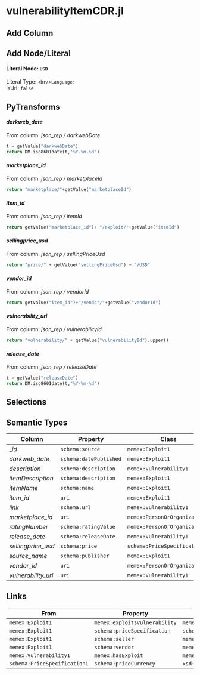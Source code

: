 # vulnerabilityItemCDR.jl

## Add Column

## Add Node/Literal
#### Literal Node: `USD`
Literal Type: ``
<br/>Language: ``
<br/>isUri: `false`


## PyTransforms
#### _darkweb_date_
From column: _json_rep / darkwebDate_
``` python
t = getValue("darkwebDate")
return DM.iso8601date(t,"%Y-%m-%d")
```

#### _marketplace_id_
From column: _json_rep / marketplaceId_
``` python
return "marketplace/"+getValue("marketplaceId")
```

#### _item_id_
From column: _json_rep / itemId_
``` python
return getValue("marketplace_id")+ "/exploit/"+getValue("itemId")
```

#### _sellingprice_usd_
From column: _json_rep / sellingPriceUsd_
``` python
return "price/" + getValue("sellingPriceUsd") + "/USD"
```

#### _vendor_id_
From column: _json_rep / vendorId_
``` python
return getValue("item_id")+"/vendor/"+getValue("vendorId")
```

#### _vulnerability_uri_
From column: _json_rep / vulnerabilityId_
``` python
return "vulnerability/" + getValue("vulnerabilityId").upper()
```

#### _release_date_
From column: _json_rep / releaseDate_
``` python
t = getValue("releaseDate")
return DM.iso8601date(t,"%Y-%m-%d")
```


## Selections

## Semantic Types
| Column | Property | Class |
|  ----- | -------- | ----- |
| __id_ | `schema:source` | `memex:Exploit1`|
| _darkweb_date_ | `schema:datePublished` | `memex:Exploit1`|
| _description_ | `schema:description` | `memex:Vulnerability1`|
| _itemDescription_ | `schema:description` | `memex:Exploit1`|
| _itemName_ | `schema:name` | `memex:Exploit1`|
| _item_id_ | `uri` | `memex:Exploit1`|
| _link_ | `schema:url` | `memex:Vulnerability1`|
| _marketplace_id_ | `uri` | `memex:PersonOrOrganization2`|
| _ratingNumber_ | `schema:ratingValue` | `memex:PersonOrOrganization1`|
| _release_date_ | `schema:releaseDate` | `memex:Vulnerability1`|
| _sellingprice_usd_ | `schema:price` | `schema:PriceSpecification1`|
| _source_name_ | `schema:publisher` | `memex:Exploit1`|
| _vendor_id_ | `uri` | `memex:PersonOrOrganization1`|
| _vulnerability_uri_ | `uri` | `memex:Vulnerability1`|


## Links
| From | Property | To |
|  --- | -------- | ---|
| `memex:Exploit1` | `memex:exploitsVulnerability` | `memex:Vulnerability1`|
| `memex:Exploit1` | `schema:priceSpecification` | `schema:PriceSpecification1`|
| `memex:Exploit1` | `schema:seller` | `memex:PersonOrOrganization2`|
| `memex:Exploit1` | `schema:vendor` | `memex:PersonOrOrganization1`|
| `memex:Vulnerability1` | `memex:hasExploit` | `memex:Exploit1`|
| `schema:PriceSpecification1` | `schema:priceCurrency` | `xsd:USD`|
